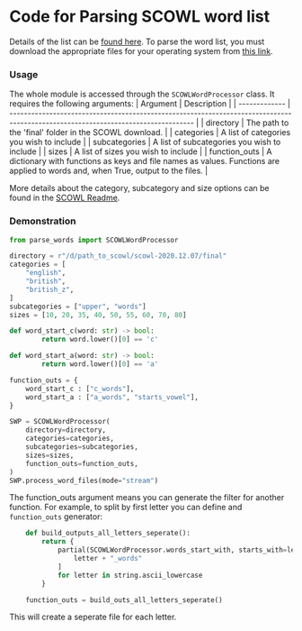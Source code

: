 # Code for Parsing SCOWL word list
 
Details of the list can be [found here](https://github.com/en-wl/wordlist). To parse the word list, you must download the appropriate files for your operating system from [this link](http://wordlist.aspell.net/).

### Usage
The whole module is accessed through the `SCOWLWordProcessor` class.
It requires the following arguments:
| Argument      | Description                                                                                                                       |
| ------------- | --------------------------------------------------------------------------------------------------------------------------------- |
| directory     | The path to the 'final' folder in the SCOWL download.                                                                             |
| categories    | A list of categories you wish to include                                                                                          |
| subcategories | A list of subcategories you wish to include                                                                                       |
| sizes         | A list of sizes you wish to include                                                                                               |
| function_outs | A dictionary with functions as keys and file names as values. Functions are applied to words and, when True, output to the files. |

More details about the category, subcategory and size options can be found in the [SCOWL Readme](http://wordlist.aspell.net/scowl-readme/).

### Demonstration

```python
from parse_words import SCOWLWordProcessor

directory = r"/d/path_to_scowl/scowl-2020.12.07/final"
categories = [
    "english",
    "british",
    "british_z",
]
subcategories = ["upper", "words"]
sizes = [10, 20, 35, 40, 50, 55, 60, 70, 80]

def word_start_c(word: str) -> bool:
        return word.lower()[0] == 'c'

def word_start_a(word: str) -> bool:
        return word.lower()[0] == 'a' 

function_outs = {
    word_start_c : ["c_words"],
    word_start_a : ["a_words", "starts_vowel"],
}

SWP = SCOWLWordProcessor(
    directory=directory,
    categories=categories,
    subcategories=subcategories,
    sizes=sizes,
    function_outs=function_outs,
)
SWP.process_word_files(mode="stream")
```

The function_outs argument means you can generate the filter for another function. For example, to split by first letter you can define and `function_outs` generator:
```python
    def build_outputs_all_letters_seperate():
        return {
            partial(SCOWLWordProcessor.words_start_with, starts_with=letter): [
                letter + "_words"
            ]
            for letter in string.ascii_lowercase
        }

    function_outs = build_outs_all_letters_seperate()
```
This will create a seperate file for each letter.
